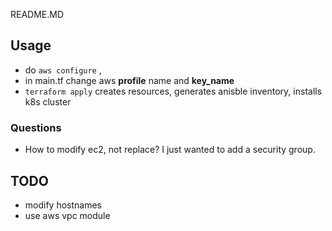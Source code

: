 README.MD

## Usage
- do `aws configure` , 
- in main.tf change aws **profile** name and **key_name**
- `terraform apply`  creates resources, generates anisble inventory, installs k8s cluster

### Questions
- How to modify ec2, not replace? I just wanted to add a security group.


## TODO
- modify hostnames
- use aws vpc module